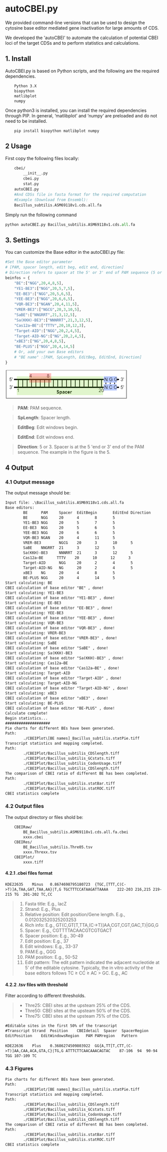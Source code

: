 # autoCBEI.py

We provided command-line versions that can be used to design the cytosine base editor mediated gene inactivation for large amounts of CDS. 

We developed the 'autoCBEI' to automate the calculation of potential CBEI loci of the target CDSs and to perform statistics and calculations.

## 1. Install

AutoCBEI.py is based on Python scripts, and the following are the required dependencies.

```
	Python 3.X
	biopython
	matlibplot
	numpy
```
Once python3 is installed, you can install the required dependencies through PIP. In general, ‘matlibplot’ and ‘numpy’ are preloaded and do not need to be installed.

```
	pip install biopython matlibplot numpy
```

## 2 Usage

First copy the following files locally:
```bash
	cbei/
		__init__.py
		cbei.py
		stat.py
	autoCBEI.py
	#And CDSs file in fasta format for the required computation
	#Example (Download from Ensembl): 
	Bacillus_subtilis.ASM69118v1.cds.all.fa
```

Simply run the following command
```Python
python autoCBEI.py Bacillus_subtilis.ASM69118v1.cds.all.fa
```


## 3. Settings

You can customize the Base editor in the autoCBEI.py file:
```python
#Set the Base editor parameter
# [PAM, spacer length, edit beg, edit end, direction]
# Direction refers to spacer at the 5' or 3' end of PAM sequence (5 or 3, respectively).
beinfos = {
    "BE":["NGG",20,4,8,5],
    "YE1-BE3":["NGG",20,5,7,5],
    "EE-BE3":["NGG",20,5,6,5],
    "YEE-BE3":["NGG",20,6,6,5],
    "VQR-BE3":["NGAN",20,4,11,5],
    "VRER-BE3":["NGCG",20,3,10,5],
    "SaBE":["NNGRRT",21,3,12,5],
    "Sa(KKH)-BE3":["NNNRRT",21,3,12,5],
    "Cas12a–BE":["TTTV",20,10,12,3],
    "Target-AID":["NGG",20,2,4,5],
    "Target-AID-NG":["NG",20,2,4,5],
    "xBE3":["NG",20,4,8,5],
    "BE-PLUS":["NGG",20,4,14,5]
	# Or, add your own Base editors
    # "BE name" :[PAM, SpLength, EditBeg, EditEnd, Direction]
}
```

![BE](./BE.png)


> **PAM**: PAM sequence.

> **SpLength**: Spacer length.

> **EditBeg**: Edit windows begin.

> **EditEnd**: Edit windows end.

> **Direction**: 5 or 3. Spacer is at the 5 'end or 3' end of the PAM sequence. The example in the figure is the 5.




## 4 Output

### 4.1 Output message

The output message should be:
```
Input file: .\Bacillus_subtilis.ASM69118v1.cds.all.fa
Base editors:
        BE      PAM     Spacer  EditBegin       EditEnd Direction
        BE      NGG     20      4       8       5
        YE1-BE3 NGG     20      5       7       5
        EE-BE3  NGG     20      5       6       5
        YEE-BE3 NGG     20      6       6       5
        VQR-BE3 NGAN    20      4       11      5
        VRER-BE3        NGCG    20      3       10      5
        SaBE    NNGRRT  21      3       12      5
        Sa(KKH)-BE3     NNNRRT  21      3       12      5
        Cas12a–BE      TTTV    20      10      12      3
        Target-AID      NGG     20      2       4       5
        Target-AID-NG   NG      20      2       4       5
        xBE3    NG      20      4       8       5
        BE-PLUS NGG     20      4       14      5
Start calculating: BE
CBEI calculation of base editor "BE" , done!
Start calculating: YE1-BE3
CBEI calculation of base editor "YE1-BE3" , done!
Start calculating: EE-BE3
CBEI calculation of base editor "EE-BE3" , done!
Start calculating: YEE-BE3
CBEI calculation of base editor "YEE-BE3" , done!
Start calculating: VQR-BE3
CBEI calculation of base editor "VQR-BE3" , done!
Start calculating: VRER-BE3
CBEI calculation of base editor "VRER-BE3" , done!
Start calculating: SaBE
CBEI calculation of base editor "SaBE" , done!
Start calculating: Sa(KKH)-BE3
CBEI calculation of base editor "Sa(KKH)-BE3" , done!
Start calculating: Cas12a–BE
CBEI calculation of base editor "Cas12a–BE" , done!
Start calculating: Target-AID
CBEI calculation of base editor "Target-AID" , done!
Start calculating: Target-AID-NG
CBEI calculation of base editor "Target-AID-NG" , done!
Start calculating: xBE3
CBEI calculation of base editor "xBE3" , done!
Start calculating: BE-PLUS
CBEI calculation of base editor "BE-PLUS" , done!
Calculate complete!
Begin statistics...
####################
Pie charts for different BEs have been generated.
Path:
        ./CBEIPlot\[BE names]_Bacillus_subtilis.statPie.tiff
Transcript statistics and mapping completed.
Path:
        ./CBEIPlot/Bacillus_subtilis_CDSlength.tiff
        ./CBEIPlot/Bacillus_subtilis_GCstats.tiff
        ./CBEIPlot/Bacillus_subtilis_CodonUsage.tiff
        ./CBEIPlot/Bacillus_subtilis_CDSlength.tiff
The comparison of CBEI ratio of different BE has been completed.
Path:
        ./CBEIPlot/Bacillus_subtilis.statBar.tiff
        ./CBEIPlot/Bacillus_subtilis.statROC.tiff
CBEI statistics complete
```
### 4.2 Output files

The output directory or files shold be:
```
	CBEIRaw/
		BE_Bacillus_subtilis.ASM69118v1.cds.all.fa.cbei
        xxxx.cbei
    CBEIRes/
        BE_Bacillus_subtilis.Thre05.tsv
        xxxx.Threxx.tsv
    CBEIPlot/
        xxxx.tiff
```

#### 4.2.1 .cbei files format

```
KDE22635	Minus	0.8674698795180723	{TGC,[TTT,C(C->T)]A,TAA,GAT,TAA,AA}|T,G	TGCTTTCCATAAGATTAAAA	222-203	216,215	219-215	TG	201-202	TC,CC
```

>1. Fasta title: E.g., lacZ
>2. Strand: E.g., Plus
>3. Relative position: Edit position/Gene length. E.g., 0.012032520325203253
>4. Rich info: E.g., GT{C,GT[T,TTA,(C->T)]AA,CGT,CGT,GAC,T}|GG,G
>5. Spacer: E.g., CGTTTTACAACGTCGTGACT
>6. Spacer position: E.g., 30-49
>7. Edit position: E.g., 37
>8. Edit windows: E.g., 33-37
>9. PAM:E.g., GGG
>10. PAM position: E.g., 50-52
>11. Edit pattern: The edit pattern indicated the adjacent nucleotide at 5’ of the editable cytosine. Typically, the in vitro activity of the base editors follows TC ≥ CC ≥ AC > GC. E.g., AC

#### 4.2.2 .tsv files with threshold

Filter according to different thresholds. 
>* Thre25: CBEI sites at the upsteam 25% of the CDS.
>* Thre50: CBEI sites at the upsteam 50% of the CDS.
>* Thre75: CBEI sites at the upsteam 75% of the CDS.

```
#Editable sites in the first 50% of the transcript
#Transcript	Strand	Position	CBEIdetail	Spacer	SpacerRegion	EditPosition	EditWindowsRegion	PAM	PAMregion	Pattern

KDE22636	Plus	0.3686274509803922	GG{A,TT[T,CTT,(C->T)]AA,CAA,ACA,GTA,C}|TG,G	ATTTCTTCAACAAACAGTAC	87-106	94	90-94	TGG	107-109	TC
```

### 4.3 Figures

```
Pie charts for different BEs have been generated.
Path:
        ./CBEIPlot/[BE names]_Bacillus_subtilis.statPie.tiff
Transcript statistics and mapping completed.
Path:
        ./CBEIPlot/Bacillus_subtilis_CDSlength.tiff
        ./CBEIPlot/Bacillus_subtilis_GCstats.tiff
        ./CBEIPlot/Bacillus_subtilis_CodonUsage.tiff
        ./CBEIPlot/Bacillus_subtilis_CDSlength.tiff
The comparison of CBEI ratio of different BE has been completed.
Path:
        ./CBEIPlot/Bacillus_subtilis.statBar.tiff
        ./CBEIPlot/Bacillus_subtilis.statROC.tiff
CBEI statistics complete
```
